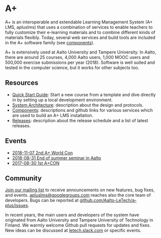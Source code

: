 # A+

A+ is an interoperable and extendable Learning Management System (A+ LMS, apluslms)
that uses a combination of services to enable teachers to fully customize their
e-learning materials and to combine different kinds of materials flexibly.
Today, several web services and build tools are included in the A+ software family (see [components](components/)).

A+ is extensively used at Aalto University and Tampere University.
In Aalto, there are around 25 courses, 4,000 Aalto users, 1,000 MOOC users and 500,000 exercise submissions per year (2018).
Software is well suited and tested in the computer science,
but it works for other subjects too.

## Resources

* [Quick Start Guide](guides/quick/): Start a new course from a template and dive directly in by setting up a local development environment.
* [System Architecture](architecture/): description about the design and protocols.
* [Components](components/): descriptions and github links for various services which are used to build an A+ LMS installation.
* [Releases](releases/): description about the release schedule and a list of latest releases.

## Events

* [2018-11-07 2nd A+ World Con](events/2018-2nd-a-plus-world-con/)
* [2018-08-31 End of summer seminar in Aalto](events/2018-end-of-summer-in-aalto/)
* [2017-08-30 1st A+CON](events/2017-1st-a-plus-con/)

## Community

[Join our mailing list](https://groups.google.com/forum/#!forum/apluslms) to
receive announcements on new features, bug fixes, and events.
<apluslms@googlegroups.com> reaches also the core team of developers.
Bugs can be reported at [github.com/Aalto-LeTech/a-plus/issues](https://github.com/Aalto-LeTech/a-plus/issues).

In recent years, the main users and developers of the system have originated
from Aalto University and Tampere University of Technology in Finland. We warmly
welcome Github pull requests for updates and fixes. New ideas can be discussed
at [letech.slack.com](https://letech.slack.com/) or specific events.
